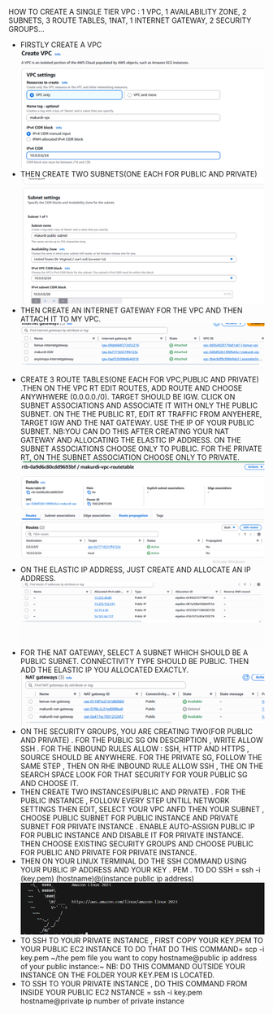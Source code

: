 HOW TO CREATE A SINGLE TIER VPC : 1 VPC, 1 AVAILABILITY ZONE, 2 SUBNETS, 3 ROUTE TABLES, 1NAT, 1 INTERNET GATEWAY, 2 SECURITY GROUPS...

- FIRSTLY CREATE A VPC  ![vpc image](images/vpccreating.png) 
- THEN CREATE TWO SUBNETS(ONE EACH FOR PUBLIC AND PRIVATE) ![subnet](images/subnetcreating.png)
- THEN CREATE AN INTERNET GATEWAY FOR THE VPC AND THEN ATTACH IT TO MY VPC. ![IGW](images/IGW.png)
- CREATE 3 ROUTE TABLES(ONE EACH FOR VPC,PUBLIC AND PRIVATE) .THEN ON THE VPC RT EDIT ROUTES, ADD ROUTE AND CHOOSE ANYWHWERE (0.0.0.0./0). TARGET SHOULD BE IGW. CLICK ON SUBNET ASSOCIATIONS AND ASSOCIATE IT WITH ONLY THE PUBLIC SUBNET. ON THE THE PUBLIC RT, EDIT RT TRAFFIC FROM ANYEHERE, TARGET IGW AND THE NAT GATEWAY. USE THE IP OF YOUR PUBLIC SUBNET. NB:YOU CAN DO THIS AFTER CREATING YOUR NAT GATEWAY AND ALLOCATING THE ELASTIC IP ADDRESS. ON THE SUBNET ASSOCIATIONS CHOOSE ONLY TO PUBLIC. FOR THE PRIVATE RT, ON THE SUBNET ASSOCIATION CHOOSE ONLY TO PRIVATE. ![RT](images/RT.png)
- ON THE ELASTIC IP ADDRESS, JUST CREATE AND ALLOCATE AN IP ADDRESS. ![Elastic](images/elasticip.png)
- FOR THE NAT GATEWAY, SELECT A SUBNET WHICH SHOULD BE A PUBLIC SUBNET. CONNECTIVITY TYPE SHOULD BE PUBLIC. THEN ADD THE ELASTIC IP YOU ALLOCATED EXACTLY.![NAT](images/NGW.png)
- ON THE SECURITY GROUPS, YOU ARE CREATING TWO(FOR PUBLIC AND PRIVATE) . FOR THE PUBLIC SG ON DESCRIPTION , WRITE ALLOW SSH . FOR THE INBOUND RULES ALLOW : SSH, HTTP AND HTTPS , SOURCE SHOULD BE ANYWHERE. FOR THE PRIVATE SG, FOLLOW THE SAME STEP , THEN ON RHE INBOUND RULE ALLOW SSH , THE ON THE SEARCH SPACE LOOK FOR THAT SECURITY FOR YOUR PUBLIC SG AND CHOOSE IT. 
- THEN CREATE TWO INSTANCES(PUBLIC AND PRIVATE) . FOR THE PUBLIC INSTANCE , FOLLOW EVERY STEP UNTILL NETWORK SETTINGS THEN EDIT, SELECT YOUR VPC ANFD THEN YOUR SUBNET , CHOOSE PUBLIC SUBNET FOR PUBLIC INSTANCE AND PRIVATE SUBNET FOR PRIVATE INSTANCE . ENABLE AUTO-ASSIGN PUBLIC IP FOR PUBLIC INSTANCE AND DISABLE IT FOR PRIVATE INSTANCE. THEN CHOOSE EXISTING SECURITY GROUPS AND CHOOSE PUBLIC FOR PUBLIC AND PRIVATE FOR PRIVATE INSTANCE.
- THEN ON YOUR LINUX TERMINAL DO THE SSH COMMAND USING YOUR PUBLIC IP ADDRESS AND YOUR KEY . PEM . TO DO SSH = ssh -i (key.pem) (hostname)@(instance public ip address) ![SSH](images/sshscreenshot.png)
- TO SSH TO YOUR PRIVATE INSTANCE , FIRST COPY YOUR KEY.PEM TO YOUR PUBLIC EC2 INSTANCE TO DO THAT DO THIS COMMAND= scp -i key.pem ~/the pem file you want to copy hostname@public ip address of your public instance:~   NB: DO THIS COMMAND OUTSIDE YOUR INSTANCE ON THE FOLDER YOUR KEY.PEM IS LOCATED.
- TO SSH TO YOUR PRIVATE INSTANCE , DO THIS COMMAND FROM INSIDE YOUR PUBLIC EC2 NSTANCE = ssh -i key.pem hostname@private ip number of private instance